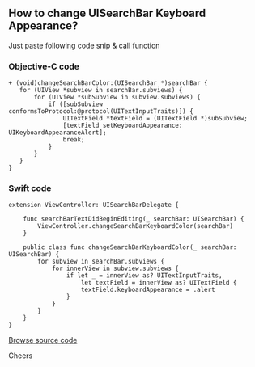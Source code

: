## How to change UISearchBar Keyboard Appearance?

Just paste following code snip & call function

### Objective-C code

```
+ (void)changeSearchBarColor:(UISearchBar *)searchBar {
   for (UIView *subview in searchBar.subviews) {
       for (UIView *subSubview in subview.subviews) {
           if ([subSubview conformsToProtocol:@protocol(UITextInputTraits)]) {
               UITextField *textField = (UITextField *)subSubview;
               [textField setKeyboardAppearance: UIKeyboardAppearanceAlert];
               break;
           }
       }
   }
}
```

### Swift code

```
extension ViewController: UISearchBarDelegate {

    func searchBarTextDidBeginEditing(_ searchBar: UISearchBar) {
        ViewController.changeSearchBarKeyboardColor(searchBar)
    }

    public class func changeSearchBarKeyboardColor(_ searchBar: UISearchBar) {
        for subview in searchBar.subviews {
            for innerView in subview.subviews {
                if let _ = innerView as? UITextInputTraits,
                    let textField = innerView as? UITextField {
                    textField.keyboardAppearance = .alert
                }
            }
        }
    }
}
```

[Browse source code](https://github.com/sag333ar/sagarrkothari.com/tree/master/2017:01:26:change-keyboard-appearance-for-uisearchbar:)

Cheers
